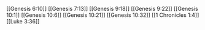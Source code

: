 [[Genesis 6:10]]
[[Genesis 7:13]]
[[Genesis 9:18]]
[[Genesis 9:22]]
[[Genesis 10:1]]
[[Genesis 10:6]]
[[Genesis 10:21]]
[[Genesis 10:32]]
[[1 Chronicles 1:4]]
[[Luke 3:36]]
